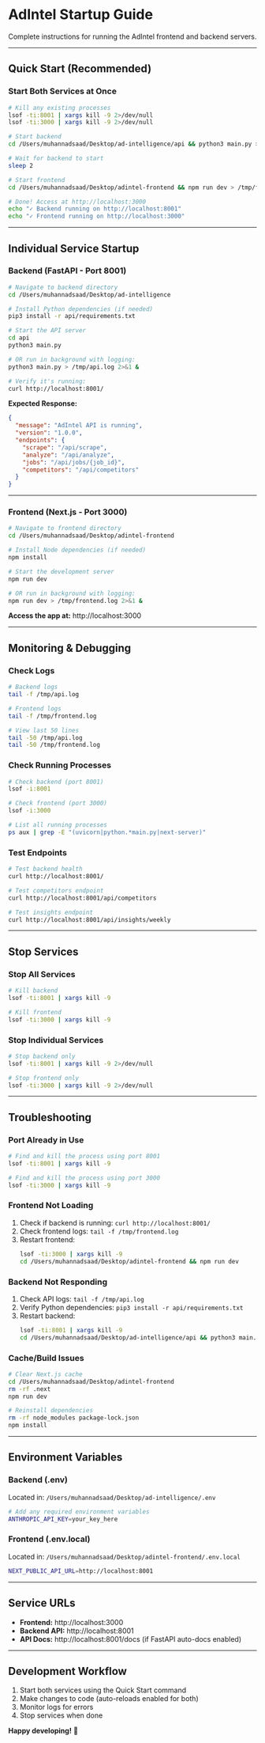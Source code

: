 # AdIntel Startup Guide

Complete instructions for running the AdIntel frontend and backend servers.

---

## Quick Start (Recommended)

### Start Both Services at Once

```bash
# Kill any existing processes
lsof -ti:8001 | xargs kill -9 2>/dev/null
lsof -ti:3000 | xargs kill -9 2>/dev/null

# Start backend
cd /Users/muhannadsaad/Desktop/ad-intelligence/api && python3 main.py > /tmp/api.log 2>&1 &

# Wait for backend to start
sleep 2

# Start frontend
cd /Users/muhannadsaad/Desktop/adintel-frontend && npm run dev > /tmp/frontend.log 2>&1 &

# Done! Access at http://localhost:3000
echo "✓ Backend running on http://localhost:8001"
echo "✓ Frontend running on http://localhost:3000"
```

---

## Individual Service Startup

### Backend (FastAPI - Port 8001)

```bash
# Navigate to backend directory
cd /Users/muhannadsaad/Desktop/ad-intelligence

# Install Python dependencies (if needed)
pip3 install -r api/requirements.txt

# Start the API server
cd api
python3 main.py

# OR run in background with logging:
python3 main.py > /tmp/api.log 2>&1 &

# Verify it's running:
curl http://localhost:8001/
```

**Expected Response:**
```json
{
  "message": "AdIntel API is running",
  "version": "1.0.0",
  "endpoints": {
    "scrape": "/api/scrape",
    "analyze": "/api/analyze",
    "jobs": "/api/jobs/{job_id}",
    "competitors": "/api/competitors"
  }
}
```

---

### Frontend (Next.js - Port 3000)

```bash
# Navigate to frontend directory
cd /Users/muhannadsaad/Desktop/adintel-frontend

# Install Node dependencies (if needed)
npm install

# Start the development server
npm run dev

# OR run in background with logging:
npm run dev > /tmp/frontend.log 2>&1 &
```

**Access the app at:** http://localhost:3000

---

## Monitoring & Debugging

### Check Logs

```bash
# Backend logs
tail -f /tmp/api.log

# Frontend logs
tail -f /tmp/frontend.log

# View last 50 lines
tail -50 /tmp/api.log
tail -50 /tmp/frontend.log
```

### Check Running Processes

```bash
# Check backend (port 8001)
lsof -i:8001

# Check frontend (port 3000)
lsof -i:3000

# List all running processes
ps aux | grep -E "(uvicorn|python.*main.py|next-server)"
```

### Test Endpoints

```bash
# Test backend health
curl http://localhost:8001/

# Test competitors endpoint
curl http://localhost:8001/api/competitors

# Test insights endpoint
curl http://localhost:8001/api/insights/weekly
```

---

## Stop Services

### Stop All Services

```bash
# Kill backend
lsof -ti:8001 | xargs kill -9

# Kill frontend
lsof -ti:3000 | xargs kill -9
```

### Stop Individual Services

```bash
# Stop backend only
lsof -ti:8001 | xargs kill -9 2>/dev/null

# Stop frontend only
lsof -ti:3000 | xargs kill -9 2>/dev/null
```

---

## Troubleshooting

### Port Already in Use

```bash
# Find and kill the process using port 8001
lsof -ti:8001 | xargs kill -9

# Find and kill the process using port 3000
lsof -ti:3000 | xargs kill -9
```

### Frontend Not Loading

1. Check if backend is running: `curl http://localhost:8001/`
2. Check frontend logs: `tail -f /tmp/frontend.log`
3. Restart frontend:
   ```bash
   lsof -ti:3000 | xargs kill -9
   cd /Users/muhannadsaad/Desktop/adintel-frontend && npm run dev
   ```

### Backend Not Responding

1. Check API logs: `tail -f /tmp/api.log`
2. Verify Python dependencies: `pip3 install -r api/requirements.txt`
3. Restart backend:
   ```bash
   lsof -ti:8001 | xargs kill -9
   cd /Users/muhannadsaad/Desktop/ad-intelligence/api && python3 main.py
   ```

### Cache/Build Issues

```bash
# Clear Next.js cache
cd /Users/muhannadsaad/Desktop/adintel-frontend
rm -rf .next
npm run dev

# Reinstall dependencies
rm -rf node_modules package-lock.json
npm install
```

---

## Environment Variables

### Backend (.env)
Located in: `/Users/muhannadsaad/Desktop/ad-intelligence/.env`

```bash
# Add any required environment variables
ANTHROPIC_API_KEY=your_key_here
```

### Frontend (.env.local)
Located in: `/Users/muhannadsaad/Desktop/adintel-frontend/.env.local`

```bash
NEXT_PUBLIC_API_URL=http://localhost:8001
```

---

## Service URLs

- **Frontend:** http://localhost:3000
- **Backend API:** http://localhost:8001
- **API Docs:** http://localhost:8001/docs (if FastAPI auto-docs enabled)

---

## Development Workflow

1. Start both services using the Quick Start command
2. Make changes to code (auto-reloads enabled for both)
3. Monitor logs for errors
4. Stop services when done

**Happy developing!** 🚀
